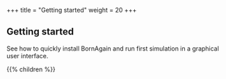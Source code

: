 +++
title = "Getting started"
weight = 20
+++

## Getting started

See how to quickly install BornAgain and run first simulation in a graphical user interface.

{{% children  %}}
